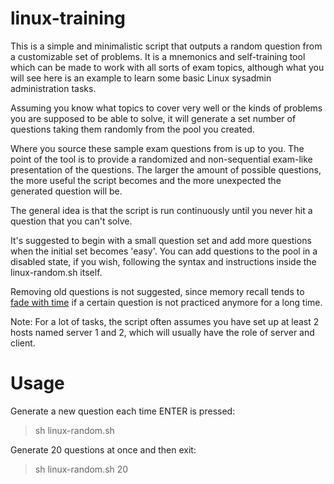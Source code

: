 # linux-training

This is a simple and minimalistic script that outputs a random question from a customizable set of problems. It is a mnemonics and self-training tool which can be made to work with all sorts of exam topics, although what you will see here is an example to learn some basic Linux sysadmin administration tasks.

Assuming you know what topics to cover very well or the kinds of problems you are supposed to be able to solve, it will generate a set number of questions taking them randomly from the pool you created.

Where you source these sample exam questions from is up to you. The point of the tool is to provide a randomized and non-sequential exam-like presentation of the questions. The larger the amount of possible questions, the more useful the script becomes and the more unexpected the generated question will be. 

The general idea is that the script is run continuously until you never hit a question that you can't solve. 

It's suggested to begin with a small question set and add more questions when the initial set becomes 'easy'. You can add questions to the pool in a disabled state, if you wish, following the syntax and instructions inside the linux-random.sh itself. 

Removing old questions is not suggested, since memory recall tends to [fade with time](https://en.wikipedia.org/wiki/Decay_theory) if a certain question is not practiced anymore for a long time.

Note: For a lot of tasks, the script often assumes you have set up at least 2 hosts named server 1 and 2, which will usually have the role of server and client.


# Usage

Generate a new question each time ENTER is pressed:

> sh linux-random.sh

Generate  20 questions at once and then exit:

> sh linux-random.sh 20


